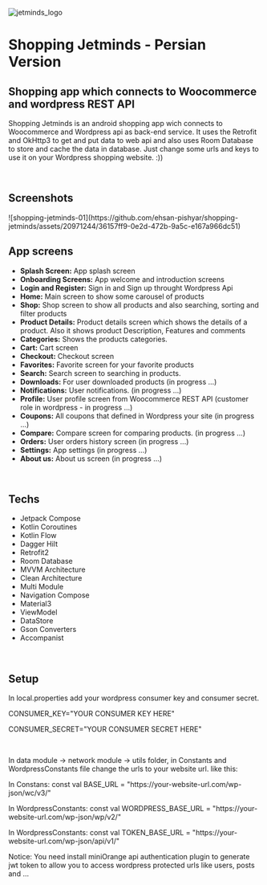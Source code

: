 ![jetminds_logo](https://github.com/ehsan-pishyar/shopping-jetminds/assets/20971244/c4c619eb-63ee-4993-9c19-2cbacec4c345)
<h1>Shopping Jetminds - Persian Version</h1>
<h2>Shopping app which connects to Woocommerce and wordpress REST API</h2>
<p>Shopping Jetminds is an android shopping app wich connects to Woocommerce and Wordpress api as back-end service.
    It uses the Retrofit and OkHttp3 to get and put data to web api and also uses Room Database to store and cache the data in database.
    Just change some urls and keys to use it on your Wordpress shopping website. :))
</p>
<br>
<h2>Screenshots</h2>
![shopping-jetminds-01](https://github.com/ehsan-pishyar/shopping-jetminds/assets/20971244/36157ff9-0e2d-472b-9a5c-e167a966dc51)

<br>
<h2>App screens</h2>
<ul>
    <li><b>Splash Screen:</b> App splash screen</li>
    <li><b>Onboarding Screens:</b> App welcome and introduction screens</li>
    <li><b>Login and Register:</b> Sign in and Sign up throught Wordpress Api</li>
    <li><b>Home:</b> Main screen to show some carousel of products</li>
    <li><b>Shop:</b> Shop screen to show all products and also searching, sorting and filter products</li>
    <li><b>Product Details:</b> Product details screen which shows the details of a product. Also it shows product Description, Features and comments</li>
    <li><b>Categories:</b> Shows the products categories.</li>
    <li><b>Cart:</b> Cart screen</li>
    <li><b>Checkout:</b> Checkout screen</li>
    <li><b>Favorites:</b> Favorite screen for your favorite products</li>
    <li><b>Search:</b> Search screen to searching in products.</li>
    <li><b>Downloads:</b> For user downloaded products (in progress ...)</li>
    <li><b>Notifications:</b> User notifications. (in progress ...)</li>
    <li><b>Profile:</b> User profile screen from Woocommerce REST API (customer role in wordpress - in progress ...)</li>
    <li><b>Coupons:</b> All coupons that defined in Wordpress your site (in progress ...)</li>
    <li><b>Compare:</b> Compare screen for comparing products. (in progress ...)</li>
    <li><b>Orders:</b> User orders history screen (in progress ...)</li>
    <li><b>Settings:</b> App settings (in progress ...)</li>
    <li><b>About us:</b> About us screen (in progress ...)</li>
</ul>
<br>
<h2>Techs</h2>
<ul>
    <li>Jetpack Compose</li>
    <li>Kotlin Coroutines</li>
    <li>Kotlin Flow</li>
    <li>Dagger Hilt</li>
    <li>Retrofit2</li>
    <li>Room Database</li>
    <li>MVVM Architecture</li>
    <li>Clean Architecture</li>
    <li>Multi Module</li>
    <li>Navigation Compose</li>
    <li>Material3</li>
    <li>ViewModel</li>
    <li>DataStore</li>
    <li>Gson Converters</li>
    <li>Accompanist</li>
</ul>
<br>
<h2>Setup</h2>
<p>In local.properties add your wordpress consumer key and consumer secret.</p>
<p>CONSUMER_KEY="YOUR CONSUMER KEY HERE"</p>
<p>CONSUMER_SECRET="YOUR CONSUMER SECRET HERE"</p>
<br>
<p>In data module -> network module -> utils folder, in Constants and WordpressConstants file change the urls to your website url. like this:</p>
<p>In Constans: const val BASE_URL = "https://your-website-url.com/wp-json/wc/v3/"</p>
<p>In WordpressConstants: const val WORDPRESS_BASE_URL = "https://your-website-url.com/wp-json/wp/v2/"</p>
<p>In WordpressConstants: const val TOKEN_BASE_URL = "https://your-website-url.com/wp-json/api/v1/"</p>
<p>Notice: You need install miniOrange api authentication plugin to generate jwt token to allow you to access wordpress protected urls like users, posts and ...</p>
